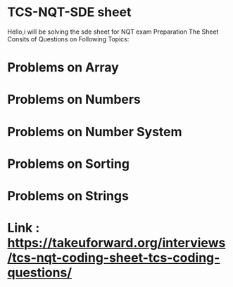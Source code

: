 # TCS-NQT-SDE sheet 
Hello,i will be solving the sde sheet for NQT exam Preparation 
The Sheet Consits of Questions on Following Topics:
# Problems on Array
# Problems on Numbers
# Problems on Number System
# Problems on Sorting
# Problems on Strings
# Link : https://takeuforward.org/interviews/tcs-nqt-coding-sheet-tcs-coding-questions/
